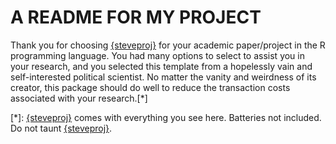 # A README FOR MY PROJECT

Thank you for choosing [{steveproj}](https://github.com/svmiller/steveproj) for your academic paper/project in the R programming language. You had many options to select to assist you in your research, and you selected this template from a hopelessly vain and self-interested political scientist. No matter the vanity and weirdness of its creator, this package should do well to reduce the transaction costs associated with your research.[*]


[*]: [{steveproj}](https://github.com/svmiller/steveproj) comes with everything you see here. Batteries not included. Do not taunt [{steveproj}](https://github.com/svmiller/steveproj).

